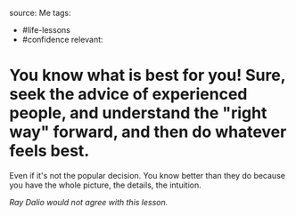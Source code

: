 source: Me
tags:
- #life-lessons 
- #confidence 
relevant:

# You know what is best for you! Sure, seek the advice of experienced people, and understand the "right way" forward, and then do whatever feels best.

Even if it's not the popular decision. You know better than they do because you have the whole picture, the details, the intuition.

_Ray Dalio would not agree with this lesson._
